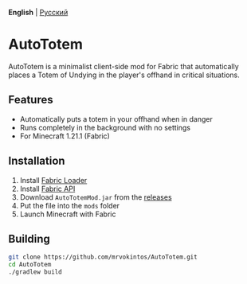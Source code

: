 **English** | [Русский](res/README_RU.md)
# AutoTotem

AutoTotem is a minimalist client-side mod for Fabric that automatically places a Totem of Undying in the player's offhand in critical situations.

## Features

- Automatically puts a totem in your offhand when in danger
- Runs completely in the background with no settings
- For Minecraft 1.21.1 (Fabric)

## Installation

1. Install [Fabric Loader](https://fabricmc.net/use/)
2. Install [Fabric API](https://modrinth.com/mod/fabric-api)
3. Download `AutoTotemMod.jar` from the [releases](https://github.com/mrvokintos/AutoTotem/releases)
4. Put the file into the `mods` folder
5. Launch Minecraft with Fabric

## Building

```bash
git clone https://github.com/mrvokintos/AutoTotem.git
cd AutoTotem
./gradlew build
